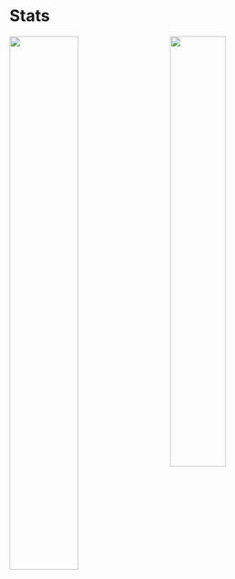 # Stats

  <img align="left" width="49%" heigth="98" src="https://github-readme-stats.vercel.app/api?username=Bernardo2409&show_icons=true&theme=transparent"/>
  
  <img align="right" width="44%" heigth="38" src="https://github-readme-stats.vercel.app/api/top-langs/?username=Bernardo2409&layout=compact&show_icons=true&theme=transparent"/>

